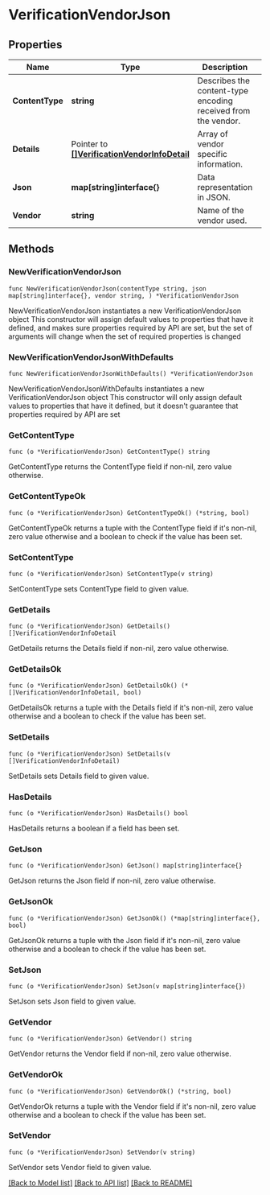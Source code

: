 # VerificationVendorJson

## Properties

Name | Type | Description | Notes
------------ | ------------- | ------------- | -------------
**ContentType** | **string** | Describes the content-type encoding received from the vendor. | 
**Details** | Pointer to [**[]VerificationVendorInfoDetail**](VerificationVendorInfoDetail.md) | Array of vendor specific information. | [optional] [readonly] 
**Json** | **map[string]interface{}** | Data representation in JSON. | 
**Vendor** | **string** | Name of the vendor used. | 

## Methods

### NewVerificationVendorJson

`func NewVerificationVendorJson(contentType string, json map[string]interface{}, vendor string, ) *VerificationVendorJson`

NewVerificationVendorJson instantiates a new VerificationVendorJson object
This constructor will assign default values to properties that have it defined,
and makes sure properties required by API are set, but the set of arguments
will change when the set of required properties is changed

### NewVerificationVendorJsonWithDefaults

`func NewVerificationVendorJsonWithDefaults() *VerificationVendorJson`

NewVerificationVendorJsonWithDefaults instantiates a new VerificationVendorJson object
This constructor will only assign default values to properties that have it defined,
but it doesn't guarantee that properties required by API are set

### GetContentType

`func (o *VerificationVendorJson) GetContentType() string`

GetContentType returns the ContentType field if non-nil, zero value otherwise.

### GetContentTypeOk

`func (o *VerificationVendorJson) GetContentTypeOk() (*string, bool)`

GetContentTypeOk returns a tuple with the ContentType field if it's non-nil, zero value otherwise
and a boolean to check if the value has been set.

### SetContentType

`func (o *VerificationVendorJson) SetContentType(v string)`

SetContentType sets ContentType field to given value.


### GetDetails

`func (o *VerificationVendorJson) GetDetails() []VerificationVendorInfoDetail`

GetDetails returns the Details field if non-nil, zero value otherwise.

### GetDetailsOk

`func (o *VerificationVendorJson) GetDetailsOk() (*[]VerificationVendorInfoDetail, bool)`

GetDetailsOk returns a tuple with the Details field if it's non-nil, zero value otherwise
and a boolean to check if the value has been set.

### SetDetails

`func (o *VerificationVendorJson) SetDetails(v []VerificationVendorInfoDetail)`

SetDetails sets Details field to given value.

### HasDetails

`func (o *VerificationVendorJson) HasDetails() bool`

HasDetails returns a boolean if a field has been set.

### GetJson

`func (o *VerificationVendorJson) GetJson() map[string]interface{}`

GetJson returns the Json field if non-nil, zero value otherwise.

### GetJsonOk

`func (o *VerificationVendorJson) GetJsonOk() (*map[string]interface{}, bool)`

GetJsonOk returns a tuple with the Json field if it's non-nil, zero value otherwise
and a boolean to check if the value has been set.

### SetJson

`func (o *VerificationVendorJson) SetJson(v map[string]interface{})`

SetJson sets Json field to given value.


### GetVendor

`func (o *VerificationVendorJson) GetVendor() string`

GetVendor returns the Vendor field if non-nil, zero value otherwise.

### GetVendorOk

`func (o *VerificationVendorJson) GetVendorOk() (*string, bool)`

GetVendorOk returns a tuple with the Vendor field if it's non-nil, zero value otherwise
and a boolean to check if the value has been set.

### SetVendor

`func (o *VerificationVendorJson) SetVendor(v string)`

SetVendor sets Vendor field to given value.



[[Back to Model list]](../README.md#documentation-for-models) [[Back to API list]](../README.md#documentation-for-api-endpoints) [[Back to README]](../README.md)



